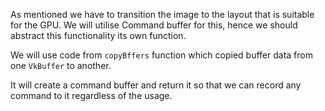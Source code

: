 As mentioned we have to transition the image to the layout that is suitable for the GPU. We will utilise Command buffer for this, hence we should abstract this functionality its own function. 

We will use code from `copyBffers` function which copied buffer data from one `VkBuffer` to another.

It will create a command buffer and return it so that we can record any command to it regardless of the usage.

```c++

```